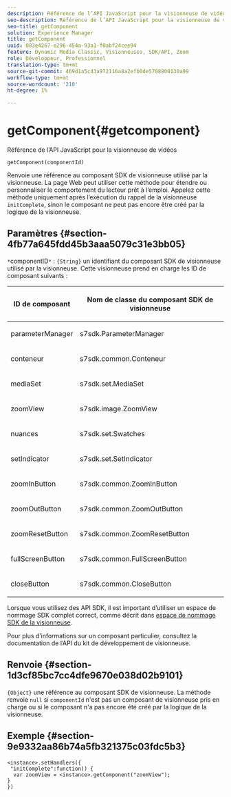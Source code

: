 ```yaml
---
description: Référence de l’API JavaScript pour la visionneuse de vidéos
seo-description: Référence de l’API JavaScript pour la visionneuse de vidéos
seo-title: getComponent
solution: Experience Manager
title: getComponent
uuid: 083e4267-e296-454a-93a1-f0abf24cee94
feature: Dynamic Media Classic, Visionneuses, SDK/API, Zoom
role: Développeur, Professionnel
translation-type: tm+mt
source-git-commit: 469d1a5c43a972116a8a2efb0de5708800130a99
workflow-type: tm+mt
source-wordcount: '210'
ht-degree: 1%

---
```



# getComponent{#getcomponent}

Référence de l’API JavaScript pour la visionneuse de vidéos

`getComponent(componentId)`

Renvoie une référence au composant SDK de visionneuse utilisé par la visionneuse. La page Web peut utiliser cette méthode pour étendre ou personnaliser le comportement du lecteur prêt à l’emploi. Appelez cette méthode uniquement après l’exécution du rappel de la visionneuse `initComplete`, sinon le composant ne peut pas encore être créé par la logique de la visionneuse.

## Paramètres {#section-4fb77a645fdd45b3aaa5079c31e3bb05}

`*`componentID`*`  :  `{String}` un identifiant du composant SDK de visionneuse utilisé par la visionneuse. Cette visionneuse prend en charge les ID de composant suivants :

<table id="table_7B5DD9303EF44ADD847B13FFEAD135D9"> 
 <thead> 
  <tr> 
   <th colname="col1" class="entry"> <p>ID de composant </p> </th> 
   <th colname="col2" class="entry"> <p>Nom de classe du composant SDK de visionneuse </p> </th> 
  </tr> 
 </thead>
 <tbody> 
  <tr> 
   <td colname="col1"> <p> <span class="codeph"> parameterManager  </span> </p> </td> 
   <td colname="col2"> <p> <span class="codeph"> s7sdk.ParameterManager  </span> </p> </td> 
  </tr> 
  <tr> 
   <td colname="col1"> <p> <span class="codeph"> conteneur </span> </p> </td> 
   <td colname="col2"> <p> <span class="codeph"> s7sdk.common.Conteneur  </span> </p> </td> 
  </tr> 
  <tr> 
   <td colname="col1"> <p> <span class="codeph"> mediaSet  </span> </p> </td> 
   <td colname="col2"> <p> <span class="codeph"> s7sdk.set.MediaSet  </span> </p> </td> 
  </tr> 
  <tr> 
   <td colname="col1"> <p> <span class="codeph"> zoomView  </span> </p> </td> 
   <td colname="col2"> <p> <span class="codeph"> s7sdk.image.ZoomView  </span> </p> </td> 
  </tr> 
  <tr> 
   <td colname="col1"> <p> <span class="codeph"> nuances  </span> </p> </td> 
   <td colname="col2"> <p> <span class="codeph"> s7sdk.set.Swatches  </span> </p> </td> 
  </tr> 
  <tr> 
   <td colname="col1"> <p> <span class="codeph"> setIndicator  </span> </p> </td> 
   <td colname="col2"> <p> <span class="codeph"> s7sdk.set.SetIndicator  </span> </p> </td> 
  </tr> 
  <tr> 
   <td colname="col1"> <p> <span class="codeph"> zoomInButton  </span> </p> </td> 
   <td colname="col2"> <p> <span class="codeph"> s7sdk.common.ZoomInButton  </span> </p> </td> 
  </tr> 
  <tr> 
   <td colname="col1"> <p> <span class="codeph"> zoomOutButton  </span> </p> </td> 
   <td colname="col2"> <p> <span class="codeph"> s7sdk.common.ZoomOutButton  </span> </p> </td> 
  </tr> 
  <tr> 
   <td colname="col1"> <p> <span class="codeph"> zoomResetButton  </span> </p> </td> 
   <td colname="col2"> <p> <span class="codeph"> s7sdk.common.ZoomResetButton  </span> </p> </td> 
  </tr> 
  <tr> 
   <td colname="col1"> <p> <span class="codeph"> fullScreenButton  </span> </p> </td> 
   <td colname="col2"> <p> <span class="codeph"> s7sdk.common.FullScreenButton  </span> </p> </td> 
  </tr> 
  <tr> 
   <td colname="col1"> <p> <span class="codeph"> closeButton  </span> </p> </td> 
   <td colname="col2"> <p> <span class="codeph"> s7sdk.common.CloseButton  </span> </p> </td> 
  </tr> 
 </tbody> 
</table>

Lorsque vous utilisez des API SDK, il est important d’utiliser un espace de nommage SDK complet correct, comme décrit dans [espace de nommage SDK de la visionneuse](../../../c-html5-s7-aem-asset-viewers/c-html5-20-zoom-viewer-about/c-html5-20-zoom-viewer-namespace.md#concept-53e47e46d7954e2b9681d13d716fd1ca).

Pour plus d’informations sur un composant particulier, consultez la documentation de l’API du kit de développement de visionneuse.

## Renvoie {#section-1d3cf85bc7cc4dfe9670e038d02b9101}

`{Object}` une référence au composant SDK de visionneuse. La méthode renvoie `null` si `componentId` n&#39;est pas un composant de visionneuse pris en charge ou si le composant n&#39;a pas encore été créé par la logique de la visionneuse.

## Exemple {#section-9e9332aa86b74a5fb321375c03fdc5b3}

```
<instance>.setHandlers({ 
 "initComplete":function() { 
  var zoomView = <instance>.getComponent("zoomView"); 
} 
})
```

